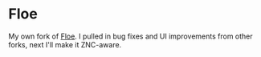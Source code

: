 Floe
====

My own fork of [Floe](http://floe.codeplex.com/). I pulled in bug fixes and UI improvements from other forks, next I'll make it ZNC-aware.

